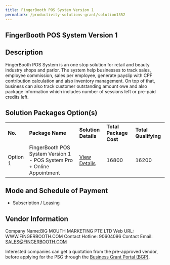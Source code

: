 ```yaml
---
title: FingerBooth POS System Version 1 
permalink: /productivity-solutions-grant/solution1352
---
```


## FingerBooth POS System Version 1

## Description

FingerBooth POS System is an one stop solution for retail and beauty industry shops and parlor. The system help businesses to track sales, employee commission, sales per employee, generate payslip with CPF contribution calculation and also inventory management. On top of that, business can also track customer outstanding amount owe and also package information which includes number of sessions left or pre-paid credits left.

## Solution Packages Option(s)

<table>
<tr>
<td><b>No.</b></td>
<td><b>Package Name</b></td>
<td><b>Solution Details</b></td>
<td><b>Total Package Cost</b></td>
<td><b>Total Qualifying</b></td>
</tr>
<tr>
<td>Option 1</td>
<td>FingerBooth POS System Version 1 - POS System Pro + Online Appointment</td>
<td><a href='https://www.gobusiness.gov.sg/images/psg/Desensitised_Big_Mouth_Marketing_20200473_Annex_3_Part_3.pdf'>View Details</a></td>
<td>16800</td>
<td>16200</td>
</tr>
</table>

## Mode and Schedule of Payment

 - Subscription / Leasing

## Vendor Information

 Company Name:BIG MOUTH MARKETING PTE LTD 
Web URL: WWW.FINGERBOOTH.COM 
Contact Hotline: 90604096 
Contact Email: SALES@FINGERBOOTH.COM 


Interested companies can get a quotation from the pre-approved vendor, before applying for the PSG through the <a href='https://www.businessgrants.gov.sg/'>Business Grant Portal (BGP)</a>.
